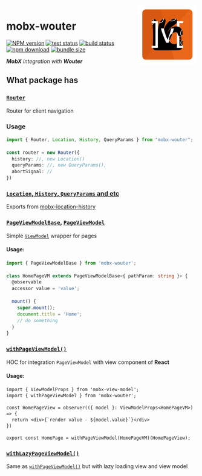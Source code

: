 <img src="assets/logo.png" align="right" height="156" alt="logo" />

# mobx-wouter  

[![NPM version][npm-image]][npm-url] [![test status][github-test-actions-image]][github-actions-url] [![build status][github-build-actions-image]][github-actions-url] [![npm download][download-image]][download-url] [![bundle size][bundlephobia-image]][bundlephobia-url]


[npm-image]: http://img.shields.io/npm/v/mobx-wouter.svg
[npm-url]: http://npmjs.org/package/mobx-wouter
[github-build-actions-image]: https://github.com/js2me/mobx-wouter/workflows/Build/badge.svg
[github-test-actions-image]: https://github.com/js2me/mobx-wouter/workflows/Test/badge.svg
[github-actions-url]: https://github.com/js2me/mobx-wouter/actions
[download-image]: https://img.shields.io/npm/dm/mobx-wouter.svg
[download-url]: https://npmjs.org/package/mobx-wouter
[bundlephobia-url]: https://bundlephobia.com/result?p=mobx-wouter
[bundlephobia-image]: https://badgen.net/bundlephobia/minzip/mobx-wouter

_**MobX** integration with **Wouter**_


## What package has   

### [`Router`](src/router/router.ts)   

Router for client navigation  

### Usage   

```ts
import { Router, Location, History, QueryParams } from "mobx-wouter";

const router = new Router({
  history: //, new Location()
  queryParams: //, new QueryParams(),
  abortSignal: //
})
```


### [`Location`, `History`, `QueryParams` and etc](https://github.com/js2me/mobx-location-history)  

Exports from [mobx-location-history](https://github.com/js2me/mobx-location-history)  


### [`PageViewModelBase`](src/page-view-model/page-view-model.base.ts), [`PageViewModel`](src/page-view-model/page-view-model.ts)   

Simple [`ViewModel`](https://github.com/js2me/mobx-view-model?tab=readme-ov-file#mobx-view-model) wrapper for pages  

#### Usage:  

```ts
import { PageViewModelBase } from 'mobx-wouter';

class HomePageVM extends PageViewModelBase<{ pathParam: string }> {
  @observable
  accessor value = 'value';

  mount() {
    super.mount();
    document.title = 'Home';
    // do something
  }
}
```


### [`withPageViewModel()`](src/page-view-model/with-page-view-model.tsx)  

HOC for integration `PageViewModel` with view component of **React**  

#### Usage:  

```tsx
import { ViewModelProps } from 'mobx-view-model';  
import { withPageViewModel } from 'mobx-wouter';

const HomePageView = observer(({ model }: ViewModelProps<HomePageVM>) => {
  return <div>{`render value - ${model.value}`}</div>
})

export const HomePage = withPageViewModel(HomePageVM)(HomePageView);
```

### [`withLazyPageViewModel()`](src/page-view-model/with-lazy-page-view-model.tsx)  

Same as [`withPageViewModel()`](src/page-view-model/with-page-view-model.tsx) but with lazy loading view and view model  

